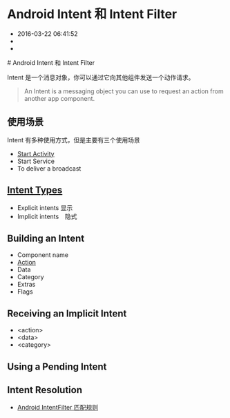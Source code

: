 # Android Intent 和 Intent Filter
- 2016-03-22 06:41:52
- 
- 

<!--markdown--># Android Intent 和 Intent Filter

Intent 是一个消息对象，你可以通过它向其他组件发送一个动作请求。

> An Intent is a messaging object you can use to request an action from another app component. 


<!--more-->

## 使用场景
Intent 有多种使用方式，但是主要有三个使用场景

* [Start Activity](http://www.binkery.com/archives/111.html)
* Start Service
* To deliver a broadcast

## [Intent Types](http://blog.binkery.com/android/intent/intent.html)

* Explicit intents 显示
* Implicit intents　隐式

## Building an Intent
* Component name
* [Action](http://www.binkery.com/archives/419.html)
* Data
* Category
* Extras
* Flags

## Receiving an Implicit Intent
* \<action\>
* \<data\>
* \<category\>

## Using a Pending Intent

## Intent Resolution


* [Android IntentFilter 匹配规则](http://www.binkery.com/archives/420.html)
